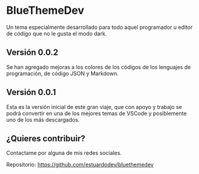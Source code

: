 # BlueThemeDev
Un tema especialmente desarrollado para todo aquel programador u editor de código que no le gusta el modo dark.

## Versión 0.0.2
Se han agregado mejoras a los colores de los códigos de los lenguajes de programación, de código JSON y Markdown. 
## Versión 0.0.1
Esta es la versión inicial de este gran viaje, que con apoyo y trabajo se podrá convertir en una de los mejores temas de VSCode y posiblemente uno de los más descargados.

## ¿Quieres contribuir?
Contactame por alguna de mis redes sociales.

Repositorio: https://github.com/estuardodev/bluethemedev